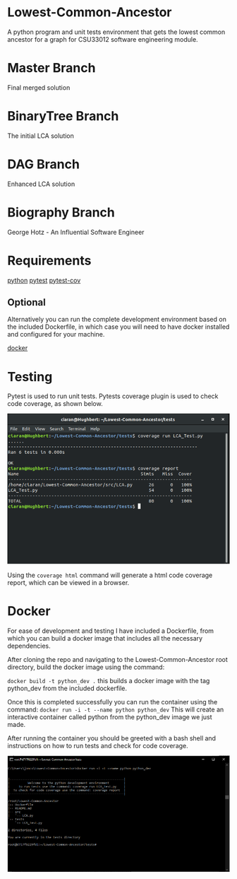 # Lowest-Common-Ancestor

A python program and unit tests environment that gets the lowest common ancestor for a graph for CSU33012 software engineering module.

# Master Branch
Final merged solution
# BinaryTree Branch 
The initial LCA solution
# DAG Branch
Enhanced LCA solution
# Biography Branch
George Hotz - An Influential Software Engineer

# Requirements

[python](https://www.python.org/)
[pytest](https://docs.pytest.org/en/latest/)
[pytest-cov](https://coverage.readthedocs.io/en/v4.5.x/)

## Optional

Alternatively you can run the complete development environment based on the included
Dockerfile, in which case you will need to have docker installed and configured for your machine.

[docker](https://www.docker.com/)

# Testing

Pytest is used to run unit tests. 
Pytests coverage plugin is used to check code coverage, as shown below.

![Screenshot](docs/unitTests.png)

Using the `coverage html` command will generate a html code coverage report, which can be viewed in a browser.

# Docker

For ease of development and testing I have included a Dockerfile, from which you can
build a docker image that includes all the necessary dependencies. 

After cloning the repo and navigating to the Lowest-Common-Ancestor root directory, build
the docker image using the command:

`docker build -t python_dev .` this builds a docker image with the tag python_dev from the 
included dockerfile.

Once this is completed successfully you can run the container using the command:
`docker run -i -t --name python python_dev` This will create an interactive container called python from the python_dev image we just made.

After running the container you should be greeted with a bash shell and instructions on how to run tests and check for code coverage.

![Docker](docs/DockerSetup.PNG)
